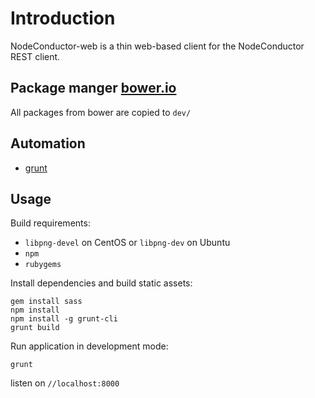 # Introduction

NodeConductor-web is a thin web-based client for the NodeConductor REST client.

## Package manger [bower.io][5]

All packages from bower are copied to `dev/`

## Automation

* [grunt][6]

## Usage

Build requirements:

* `libpng-devel` on CentOS or `libpng-dev` on Ubuntu
* `npm`
* `rubygems`

Install dependencies and build static assets:

    gem install sass
    npm install
    npm install -g grunt-cli
    grunt build

Run application in development mode:

    grunt

listen on `//localhost:8000`

[5]: http://bower.io
[6]: http://gruntjs.com
